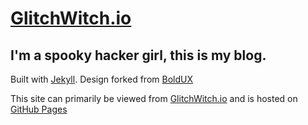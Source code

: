 # [GlitchWitch.io](https://glitchwitch.io/)
## I'm a spooky hacker girl, this is my blog.

Built with [Jekyll](https://github.com/jekyll/jekyll). Design forked from [BoldUX](https://github.com/glitchwitchio/boldux)

This site can primarily be viewed from [GlitchWitch.io](https://glitchwitch.io/) and is hosted on [GitHub Pages](https://pages.github.com/)
